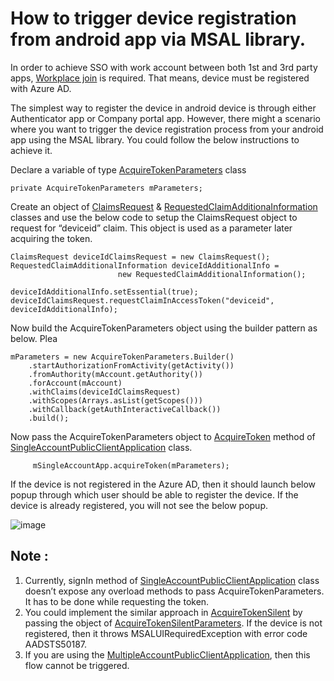 # How to trigger device registration from android app via MSAL library.

In order to achieve SSO with work account between both 1st and 3rd party apps, [Workplace join](https://apac01.safelinks.protection.outlook.com/?url=https%3A%2F%2Fdocs.microsoft.com%2Fen-us%2Fwindows-server%2Fidentity%2Fad-fs%2Foperations%2Fjoin-to-workplace-from-any-device-for-sso-and-seamless-second-factor-authentication-across-company-applications&data=04%7C01%7Cpramkum%40microsoft.com%7C9c91a379bc9640e699fd08d98ccdbf74%7C72f988bf86f141af91ab2d7cd011db47%7C1%7C0%7C637695637643014957%7CUnknown%7CTWFpbGZsb3d8eyJWIjoiMC4wLjAwMDAiLCJQIjoiV2luMzIiLCJBTiI6Ik1haWwiLCJXVCI6Mn0%3D%7C1000&sdata=HLlyCLrBtlLAKqyhVt%2B1BZV30BPIQl%2FKamnBh%2F2x1z0%3D&reserved=0) is required. That means, device must be registered with Azure AD.

The simplest way to register the device in android device is through either Authenticator app or Company portal app. However, there might a scenario where you want to trigger the device registration process from your android app using the MSAL library. You could follow the below instructions to achieve it. 

Declare a variable of type [AcquireTokenParameters](https://github.com/AzureAD/microsoft-authentication-library-for-android/blob/dev/msal/src/main/java/com/microsoft/identity/client/AcquireTokenParameters.java) class 

	private AcquireTokenParameters mParameters;

Create an object of [ClaimsRequest](https://github.com/AzureAD/microsoft-authentication-library-for-android/blob/bc3d3012d6c0f311cbfec9c0bb08e00eabacac3f/msal/src/main/java/com/microsoft/identity/client/claims/ClaimsRequest.java#L38) & [RequestedClaimAdditionaInformation](https://github.com/AzureAD/microsoft-authentication-library-for-android/blob/bc3d3012d6c0f311cbfec9c0bb08e00eabacac3f/msal/src/main/java/com/microsoft/identity/client/claims/RequestedClaimAdditionalInformation.java#L35) classes and use the below code to setup the ClaimsRequest object to request for “deviceid” claim. This object is used as a parameter later acquiring the token. 

	ClaimsRequest deviceIdClaimsRequest = new ClaimsRequest();
	RequestedClaimAdditionalInformation deviceIdAdditionalInfo =
						    new RequestedClaimAdditionalInformation();

	deviceIdAdditionalInfo.setEssential(true);
	deviceIdClaimsRequest.requestClaimInAccessToken("deviceid", deviceIdAdditionalInfo);

Now build the AcquireTokenParameters object using the builder pattern as below. Plea

	mParameters = new AcquireTokenParameters.Builder()
		.startAuthorizationFromActivity(getActivity())
		.fromAuthority(mAccount.getAuthority())
		.forAccount(mAccount)
		.withClaims(deviceIdClaimsRequest)
		.withScopes(Arrays.asList(getScopes()))
		.withCallback(getAuthInteractiveCallback())
		.build();

Now pass the AcquireTokenParameters object to [AcquireToken](https://github.com/AzureAD/microsoft-authentication-library-for-android/blob/7d912a44870301f0d8aa6a7627e747c4a1825879/msal/src/main/java/com/microsoft/identity/client/SingleAccountPublicClientApplication.java#L581) method of [SingleAccountPublicClientApplication](https://github.com/AzureAD/microsoft-authentication-library-for-android/blob/7d912a44870301f0d8aa6a7627e747c4a1825879/msal/src/main/java/com/microsoft/identity/client/SingleAccountPublicClientApplication.java#L581) class. 

	     mSingleAccountApp.acquireToken(mParameters);

If the device is not registered in the Azure AD, then it should launch below popup through which user should be able to register the device. If the device is already registered, you will not see the below popup. 

 
![image](https://user-images.githubusercontent.com/62542910/137879022-2f762177-f8e7-4980-910b-a97d47a7aa10.png)

## Note : 

1.	Currently, signIn method of [SingleAccountPublicClientApplication]( https://github.com/AzureAD/microsoft-authentication-library-for-android/blob/7d912a44870301f0d8aa6a7627e747c4a1825879/msal/src/main/java/com/microsoft/identity/client/SingleAccountPublicClientApplication.java#L581) class doesn’t expose any overload methods to pass AcquireTokenParameters. It has to be done while requesting the token.
2.	You could implement the similar approach in [AcquireTokenSilent]( https://github.com/AzureAD/microsoft-authentication-library-for-android/blob/7d912a44870301f0d8aa6a7627e747c4a1825879/msal/src/main/java/com/microsoft/identity/client/SingleAccountPublicClientApplication.java#L665) by passing the object of [AcquireTokenSilentParameters]( https://github.com/AzureAD/microsoft-authentication-library-for-android/blob/7d912a44870301f0d8aa6a7627e747c4a1825879/msal/src/main/java/com/microsoft/identity/client/AcquireTokenSilentParameters.java#L25). If the device is not registered, then it throws MSALUIRequiredException with error code AADSTS50187.
3.	If you are using the [MultipleAccountPublicClientApplication]( https://github.com/AzureAD/microsoft-authentication-library-for-android/blob/7d912a44870301f0d8aa6a7627e747c4a1825879/msal/src/main/java/com/microsoft/identity/client/MultipleAccountPublicClientApplication.java), then this flow cannot be triggered. 

